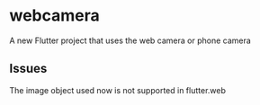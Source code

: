# webcamera

A new Flutter project that uses the web camera or phone camera

## Issues
The image object used now is not supported in flutter.web


